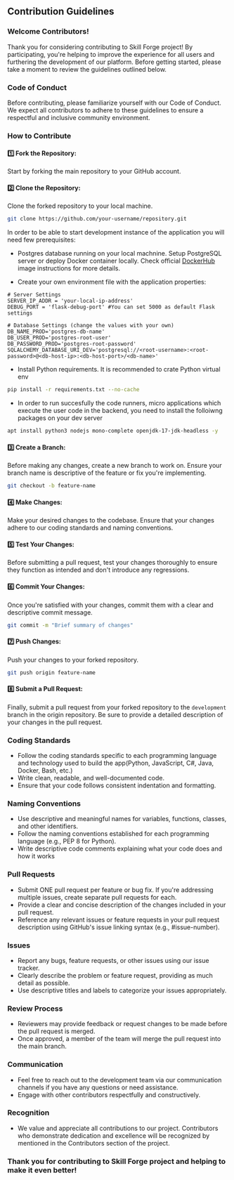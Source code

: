 ## **Contribution Guidelines**

### **Welcome Contributors!**

Thank you for considering contributing to Skill Forge project! By participating, you're helping to improve the experience for all users and furthering the development of our platform. Before getting started, please take a moment to review the guidelines outlined below.

### **Code of Conduct**
Before contributing, please familiarize yourself with our Code of Conduct. We expect all contributors to adhere to these guidelines to ensure a respectful and inclusive community environment.

### **How to Contribute**

#### :one: Fork the Repository: 
Start by forking the main repository to your GitHub account. 

#### :two: Clone the Repository: 
Clone the forked repository to your local machine.

```bash
git clone https://github.com/your-username/repository.git
```

In order to be able to start development instance of the application you will need few prerequisites:

* Postgres database running on your local machnine. Setup PostgreSQL server or deploy Docker container locally. Check official [DockerHub](https://hub.docker.com/_/postgres) image instructions for more details.

* Create your own environment file with the application properties:

```text
# Server Settings
SERVER_IP_ADDR = 'your-local-ip-address'
DEBUG_PORT = 'flask-debug-port' #You can set 5000 as default Flask settings

# Database Settings (change the values with your own)
DB_NAME_PROD='postgres-db-name'
DB_USER_PROD='postgres-root-user'
DB_PASSWORD_PROD='postgres-root-password'
SQLALCHEMY_DATABASE_URI_DEV='postgresql://<root-username>:<root-password>@<db-host-ip>:<db-host-port>/<db-name>'
```

* Install Python requirements. It is recommended to crate Python virtual env
```bash
pip install -r requirements.txt --no-cache
```

* In order to run succesfully the code runners, micro applications which execute the user code in the backend, you need to install the folloiwng packages on your dev server
```bash
apt install python3 nodejs mono-complete openjdk-17-jdk-headless -y
```

#### :three: Create a Branch:
Before making any changes, create a new branch to work on. Ensure your branch name is descriptive of the feature or fix you're implementing.

```bash
git checkout -b feature-name
```

#### :four: Make Changes:
Make your desired changes to the codebase. Ensure that your changes adhere to our coding standards and naming conventions.

#### :five: Test Your Changes: 
Before submitting a pull request, test your changes thoroughly to ensure they function as intended and don't introduce any regressions.

#### :six: Commit Your Changes: 
Once you're satisfied with your changes, commit them with a clear and descriptive commit message.

```bash
git commit -m "Brief summary of changes"
```

#### :seven: Push Changes: 
Push your changes to your forked repository.
```bash
git push origin feature-name
```

#### :eight: Submit a Pull Request: 
Finally, submit a pull request from your forked repository to the `development` branch in the origin repository. Be sure to provide a detailed description of your changes in the pull request.

### Coding Standards

* Follow the coding standards specific to each programming language and technology used to build the app(Python, JavaScript, C#, Java, Docker, Bash, etc.) 
* Write clean, readable, and well-documented code. 
* Ensure that your code follows consistent indentation and formatting.

### Naming Conventions
* Use descriptive and meaningful names for variables, functions, classes, and other identifiers.
* Follow the naming conventions established for each programming language (e.g., PEP 8 for Python).
* Write descriptive code comments explaining what your code does and how it works

### Pull Requests
* Submit ONE pull request per feature or bug fix. If you're addressing multiple issues, create separate pull requests for each.
* Provide a clear and concise description of the changes included in your pull request.
* Reference any relevant issues or feature requests in your pull request description using GitHub's issue linking syntax (e.g., #issue-number).

### Issues
* Report any bugs, feature requests, or other issues using our issue tracker.
* Clearly describe the problem or feature request, providing as much detail as possible.
* Use descriptive titles and labels to categorize your issues appropriately.

### Review Process
* Reviewers may provide feedback or request changes to be made before the pull request is merged.
* Once approved, a member of the team will merge the pull request into the main branch.

### Communication
* Feel free to reach out to the development team via our communication channels if you have any questions or need assistance.
* Engage with other contributors respectfully and constructively.

### Recognition
* We value and appreciate all contributions to our project. Contributors who demonstrate dedication and excellence will be recognized by mentioned in the Contributors section of the project.

### Thank you for contributing to Skill Forge project and helping to make it even better!
